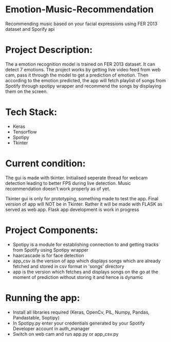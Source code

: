 # Emotion-Music-Recommendation
Recommending music based on your facial expressions using FER 2013 dataset and Sporify api

# Project Description:
The a emotion recognition model is trained on FER 2013 dataset. It can detect 7 emotions. The project works by getting live video feed from web cam, pass it through the model to get a prediction of emotion. Then according to the emotion predicted, the app will fetch playlist of songs from Spotify through spotipy wrapper and recommend the songs by displaying them on the screen.

# Tech Stack:
- Keras
- Tensorflow
- Spotipy
- Tkinter

# Current condition:
The gui is made with tkinter. Initialised seperate thread for webcam detection leading to better FPS during live detection. Music recommendation doesn't work properly as of yet.

Tkinter gui is only for prototyping, something made to test the app. Final version of app will NOT be in Tkinter. Rather it will be made with FLASK as served as web app. Flask app development is work in progress

# Project Components:
- Spotipy is a module for establishing connection to and getting tracks from Spotify using Spotipy wrapper
- haarcascade is for face detection
- app_csv is the version of app which displays songs which are already fetched and stored in csv format in 'songs' directory
- app is the version which fetches and displays songs on the go at the moment of prediction without storing it and hence is dynamic

# Running the app:
- Install all libraries required (Keras, OpenCv, PIL, Numpy, Pandas, Pandastable, Soptipy)
- In Spotipy.py enter your credentials generated by your Spotify Developer account in auth_manager
- Switch on web cam and run app.py or app_csv.py
